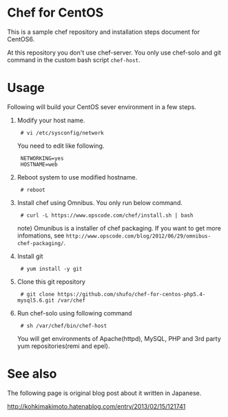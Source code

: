 # Chef for CentOS

This is a sample chef repository and installation steps document for CentOS6.

At this repository you don't use chef-server.
You only use chef-solo and git command in the custom bash script `chef-host`.

# Usage

Following will build your CentOS sever environment in a few steps.

1. Modify your host name.

        # vi /etc/sysconfig/network

    You need to edit like following.

        NETWORKING=yes
        HOSTNAME=web

1. Reboot system to use modified hostname.

        # reboot

1. Install chef using Omnibus. You only run below command.

        # curl -L https://www.opscode.com/chef/install.sh | bash

    note) Omunibus is a installer of chef packaging. If you want to get more infomations, see `http://www.opscode.com/blog/2012/06/29/omnibus-chef-packaging/`.

1. Install git

        # yum install -y git

1. Clone this git repository

        # git clone https://github.com/shufo/chef-for-centos-php5.4-mysql5.6.git /var/chef

1. Run chef-solo using following command

        # sh /var/chef/bin/chef-host

    You will get environments of Apache(httpd), MySQL, PHP and 3rd party yum repositories(remi and epel).

# See also

The following page is original blog post about it written in Japanese.

http://kohkimakimoto.hatenablog.com/entry/2013/02/15/121741



